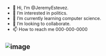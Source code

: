 - 👋 Hi, I’m @JeremyEstevez.
- 👀 I’m interested in politics.
- 🌱 I’m currently learning computer science.
- 💞️ I’m looking to collaborate.
- 📫 How to reach me 000-000-0000


![image](https://github.com/JeremyEstevez/JeremyEstevez/assets/145026257/02304095-8d38-40ef-8322-605b1ac76e65)
--------------------------------------------------------------------------------------------------------------------------------------------------------------------------------
